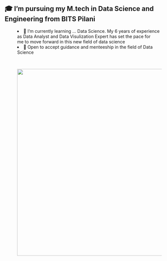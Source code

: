 <h2>🎓 I’m pursuing my M.tech in Data Science and Engineering from BITS Pilani</h2>
<dd><li>🌱 I’m currently learning ... Data Science. My 6 years of experience as Data Analyst and Data Visulization Expert has set the pace for &nbsp;&nbsp;&nbsp;&nbsp;&nbsp; me to move forward in this new field of data science</li>
<li>🌻 Open to accept guidance and menteeship in the field of Data Science</li>

&nbsp;&nbsp;
&nbsp;&nbsp;
 
<p align="center">
  <img src="https://github.com/mykdiw/gifs/blob/main/New%20Project.gif" width="600" />
</p
 
